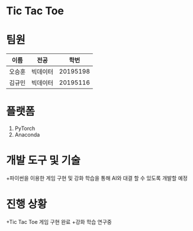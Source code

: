 # Tic Tac Toe


# 팀원
|이름|전공|학번|
|------|---|---|
|오승훈|빅데이터|20195198|
|김규민|빅데이터|20195116|


# 플랫폼
1. PyTorch
2. Anaconda


# 개발 도구 및 기술
+파이썬을 이용한 게임 구현 및 강화 학습을 통해 AI와 대결 할 수 있도록 개발할 예정


# 진행 상황
+Tic Tac Toe 게임 구현 완료
+강화 학습 연구중
